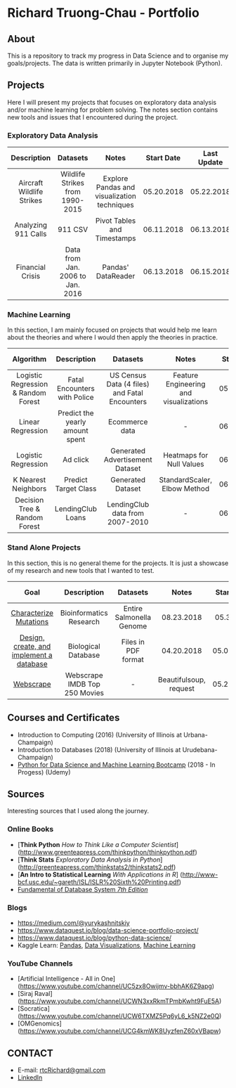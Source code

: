 # Richard Truong-Chau - Portfolio

## About

This is a repository to track my progress in Data Science and to organise my goals/projects. The data is written primarily in Jupyter Notebook (Python).  

## Projects

Here I will present my projects that focuses on exploratory data analysis and/or machine learning for problem solving. The notes section contains new tools and issues that I encountered during the project.

### Exploratory Data Analysis
|Description   |Datasets   |Notes    |Start Date   |Last Update  |
|:------------:|:---------:|:-------:|:-----------:|:-----------:|
|Aircraft Wildlife Strikes |Wildlife Strikes from 1990-2015| Explore Pandas and visualization techniques|05.20.2018|05.22.2018|
|Analyzing 911 Calls|911 CSV|Pivot Tables and Timestamps|06.11.2018|06.13.2018|
|Financial Crisis |Data from Jan. 2006 to Jan. 2016|Pandas' DataReader|06.13.2018|06.15.2018|

### Machine Learning

In this section, I am mainly focused on projects that would help me learn about the theories and where I would then apply the theories in practice.

|Algorithm  |Description   |Datasets   |Notes    |Start Date   |Last Update  |
|:---------:|:------------:|:---------:|:-------:|:-----------:|:-----------:|
|Logistic Regression & Random Forest|Fatal Encounters with Police|US Census Data (4 files) and Fatal Encounters| Feature Engineering and visualizations|05.31.2018|06.27.2018| 
|Linear Regression|Predict the yearly amount spent|Ecommerce data|-|06.20.2018|06.20.2018|
|Logistic Regression|Ad click|Generated Advertisement Dataset|Heatmaps for Null Values|06.21.2018|06.22.2018|
|K Nearest Neighbors|Predict Target Class|Generated Dataset|StandardScaler, Elbow Method|06.22.2018|06.23.2018|
|Decision Tree & Random Forest|LendingClub Loans|LendingClub data from 2007-2010|-|06.25.2018|06.27.2018|

### Stand Alone Projects

In this section, this is no general theme for the projects.  It is just a showcase of my research and new tools that I wanted to test.


|Goal |Description   |Datasets   |Notes    |Start Date   |Last Update  |
|:---------:|:------------:|:---------:|:-------:|:-----------:|:-----------:|
|[Characterize Mutations](https://github.com/truongc2/Genome-Curation)|Bioinformatics Research|Entire Salmonella Genome|08.23.2018|05.3.2018|
|[Design, create, and implement a database](https://github.com/truongc2/Genome-Database-Design-Creation-and-Testing)|Biological Database|Files in PDF format|04.20.2018|05.09.2018|
|[Webscrape](https://github.com/truongc2/Exploratory-Data-Analysis-Wildlife-Strike-)|Webscrape IMDB Top 250 Movies|-|Beautifulsoup, request|05.25.2018|06.02.2018|

## Courses and Certificates

- Introduction to Computing (2016) (University of Illinois at Urbana-Champaign)
- Introduction to Databases (2018) (University of Illinois at Urudebana-Champaign)
- [Python for Data Science and Machine Learning Bootcamp](https://www.udemy.com/python-for-data-science-and-machine-learning-bootcamp/learn/v4/) (2018 - In Progess) (Udemy)

## Sources

Interesting sources that I used along the journey.

### Online Books

- [**Think Python** *How to Think Like a Computer Scientist*] (http://www.greenteapress.com/thinkpython/thinkpython.pdf)
- [**Think Stats** *Exploratory Data Analysis in Python*] (http://greenteapress.com/thinkstats2/thinkstats2.pdf)
- [**An Intro to Statistical Learning** *With Applications in R*] (http://www-bcf.usc.edu/~gareth/ISL/ISLR%20Sixth%20Printing.pdf)
- [Fundamental of Database System *7th Edition*](http://noahc.me/Fundamentals%20of%20Database%20Systems%20(7th%20edition).pdf)

### Blogs

- https://medium.com/@yurykashnitskiy
- https://www.dataquest.io/blog/data-science-portfolio-project/
- https://www.dataquest.io/blog/python-data-science/
- Kaggle Learn: [Pandas](https://www.kaggle.com/learn/pandas), [Data Visualizations](https://www.kaggle.com/learn/data-visualisation), [Machine Learning](https://www.kaggle.com/learn/machine-learning)

### YouTube Channels

- [Artificial Intelligence - All in One] (https://www.youtube.com/channel/UC5zx8Owijmv-bbhAK6Z9apg)
- [Siraj Raval] (https://www.youtube.com/channel/UCWN3xxRkmTPmbKwht9FuE5A)
- [Socratica] (https://www.youtube.com/channel/UCW6TXMZ5Pq6yL6_k5NZ2e0Q)
- [OMGenomics] (https://www.youtube.com/channel/UCG4kmWK8UyzfenZ60xVBapw)

## CONTACT
- E-mail: rtcRichard@gmail.com
- [LinkedIn](https://www.linkedin.com/in/richard-truong-chau-1024b7128/)



